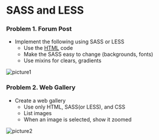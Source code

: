 SASS and LESS
====

### Problem 1. Forum Post
*	Implement the following using SASS or LESS
	*	Use the [HTML](https://github.com/TelerikAcademy/CSS/blob/master/Topics/04.%20SASS/homework/homework.html) code
	*	Make the SASS easy to change (backgrounds, fonts)
	*	Use mixins for clears, gradients

![picture1](https://cloud.githubusercontent.com/assets/3619393/7184114/1f79cb80-e464-11e4-9a3d-5c916c0390ce.png)

### Problem 2. Web Gallery
*	Create a web gallery
	*	Use only HTML, SASS(or LESS), and CSS
	*	List images
	*	When an image is selected, show it zoomed

![picture2](https://cloud.githubusercontent.com/assets/3619393/7185067/4abe223c-e469-11e4-80a7-e6750fa89e63.png)
